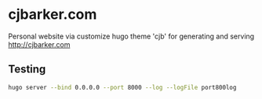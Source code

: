 # cjbarker.com

Personal website via customize hugo theme 'cjb' for generating and serving http://cjbarker.com

## Testing
```bash
hugo server --bind 0.0.0.0 --port 8000 --log --logFile port800log
```
